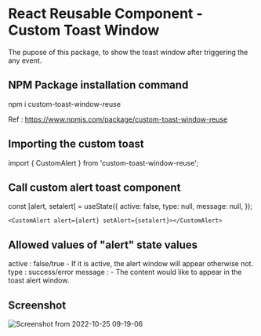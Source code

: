 # React Reusable Component - Custom Toast Window

The pupose of this package, to show the toast window after triggering the any event.

## NPM Package installation command

npm i custom-toast-window-reuse

Ref : https://www.npmjs.com/package/custom-toast-window-reuse

## Importing the custom toast

import { CustomAlert } from 'custom-toast-window-reuse';

## Call custom alert toast component

  const [alert, setalert] = useState({
    active: false,
    type: null,
    message: null,
  });

    <CustomAlert alert={alert} setAlert={setalert}></CustomAlert>
    
  ## Allowed values of "alert" state values
  active : false/true - If it is active, the alert window will appear otherwise not.
  type : success/error
  message : <content> - The content would like to appear in the toast alert window.

  ## Screenshot
  
![Screenshot from 2022-10-25 09-19-06](https://user-images.githubusercontent.com/64409033/197731602-3dacdcbb-8470-4d61-ac8e-b41f4c7f7991.png)
